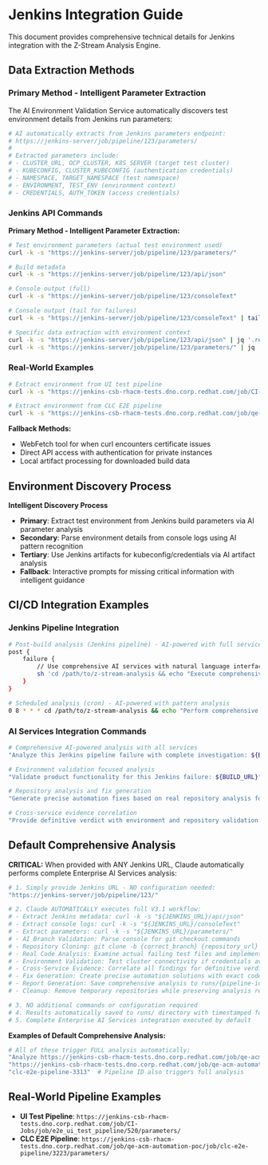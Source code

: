 # Jenkins Integration Guide

This document provides comprehensive technical details for Jenkins integration with the Z-Stream Analysis Engine.

## Data Extraction Methods

### Primary Method - Intelligent Parameter Extraction

The AI Environment Validation Service automatically discovers test environment details from Jenkins run parameters:

```bash
# AI automatically extracts from Jenkins parameters endpoint:
# https://jenkins-server/job/pipeline/123/parameters/
# 
# Extracted parameters include:
# - CLUSTER_URL, OCP_CLUSTER, K8S_SERVER (target test cluster)
# - KUBECONFIG, CLUSTER_KUBECONFIG (authentication credentials)
# - NAMESPACE, TARGET_NAMESPACE (test namespace)
# - ENVIRONMENT, TEST_ENV (environment context)
# - CREDENTIALS, AUTH_TOKEN (access credentials)
```

### Jenkins API Commands

**Primary Method - Intelligent Parameter Extraction:**
```bash
# Test environment parameters (actual test environment used)
curl -k -s "https://jenkins-server/job/pipeline/123/parameters/"

# Build metadata
curl -k -s "https://jenkins-server/job/pipeline/123/api/json"

# Console output (full)
curl -k -s "https://jenkins-server/job/pipeline/123/consoleText"

# Console output (tail for failures)
curl -k -s "https://jenkins-server/job/pipeline/123/consoleText" | tail -200

# Specific data extraction with environment context
curl -k -s "https://jenkins-server/job/pipeline/123/api/json" | jq '.result, .duration, .timestamp'
curl -k -s "https://jenkins-server/job/pipeline/123/parameters/" | jq '.parameter[] | {name, value}'
```

### Real-World Examples

```bash
# Extract environment from UI test pipeline
curl -k -s "https://jenkins-csb-rhacm-tests.dno.corp.redhat.com/job/CI-Jobs/job/e2e_ui_test_pipeline/520/parameters/"

# Extract environment from CLC E2E pipeline  
curl -k -s "https://jenkins-csb-rhacm-tests.dno.corp.redhat.com/job/qe-acm-automation-poc/job/clc-e2e-pipeline/3223/parameters/"
```

**Fallback Methods:**
- WebFetch tool for when curl encounters certificate issues
- Direct API access with authentication for private instances
- Local artifact processing for downloaded build data

## Environment Discovery Process

**Intelligent Discovery Process**
- **Primary**: Extract test environment from Jenkins build parameters via AI parameter analysis
- **Secondary**: Parse environment details from console logs using AI pattern recognition
- **Tertiary**: Use Jenkins artifacts for kubeconfig/credentials via AI artifact analysis
- **Fallback**: Interactive prompts for missing critical information with intelligent guidance

## CI/CD Integration Examples

### Jenkins Pipeline Integration
```bash
# Post-build analysis (Jenkins pipeline) - AI-powered with full services
post {
    failure {
        // Use comprehensive AI services with natural language interface
        sh 'cd /path/to/z-stream-analysis && echo "Execute comprehensive AI analysis for Jenkins pipeline failure: ${BUILD_URL}" | claude-code'
    }
}

# Scheduled analysis (cron) - AI-powered with pattern analysis
0 8 * * * cd /path/to/z-stream-analysis && echo "Perform comprehensive pattern analysis with environment validation for recent pipeline failures" | claude-code
```

### AI Services Integration Commands
```bash
# Comprehensive AI-powered analysis with all services
"Analyze this Jenkins pipeline failure with complete investigation: ${BUILD_URL}"

# Environment validation focused analysis
"Validate product functionality for this Jenkins failure: ${BUILD_URL}"

# Repository analysis and fix generation
"Generate precise automation fixes based on real repository analysis for this automation failure: ${BUILD_URL}"

# Cross-service evidence correlation
"Provide definitive verdict with environment and repository validation: ${BUILD_URL}"
```

## Default Comprehensive Analysis

**CRITICAL:** When provided with ANY Jenkins URL, Claude automatically performs complete Enterprise AI Services analysis:

```bash
# 1. Simply provide Jenkins URL - NO configuration needed:
"https://jenkins-server/job/pipeline/123/"

# 2. Claude AUTOMATICALLY executes full V3.1 workflow:
# - Extract Jenkins metadata: curl -k -s "${JENKINS_URL}/api/json"
# - Extract console logs: curl -k -s "${JENKINS_URL}/consoleText" 
# - Extract parameters: curl -k -s "${JENKINS_URL}/parameters/"
# - AI Branch Validation: Parse console for git checkout commands
# - Repository Cloning: git clone -b {correct_branch} {repository_url}
# - Real Code Analysis: Examine actual failing test files and implementations
# - Environment Validation: Test cluster connectivity if credentials available
# - Cross-Service Evidence: Correlate all findings for definitive verdict
# - Fix Generation: Create precise automation solutions with exact code changes
# - Report Generation: Save comprehensive analysis to runs/{pipeline-id}_{timestamp}_v31/
# - Cleanup: Remove temporary repositories while preserving analysis results

# 3. NO additional commands or configuration required
# 4. Results automatically saved to runs/ directory with timestamped format
# 5. Complete Enterprise AI Services integration executed by default
```

**Examples of Default Comprehensive Analysis:**
```bash
# All of these trigger FULL analysis automatically:
"Analyze https://jenkins-csb-rhacm-tests.dno.corp.redhat.com/job/qe-acm-automation-poc/job/clc-e2e-pipeline/3313/"
"https://jenkins-csb-rhacm-tests.dno.corp.redhat.com/job/qe-acm-automation-poc/job/clc-e2e-pipeline/3313/"
"clc-e2e-pipeline-3313"  # Pipeline ID also triggers full analysis
```

## Real-World Pipeline Examples

- **UI Test Pipeline**: `https://jenkins-csb-rhacm-tests.dno.corp.redhat.com/job/CI-Jobs/job/e2e_ui_test_pipeline/520/parameters/`
- **CLC E2E Pipeline**: `https://jenkins-csb-rhacm-tests.dno.corp.redhat.com/job/qe-acm-automation-poc/job/clc-e2e-pipeline/3223/parameters/`